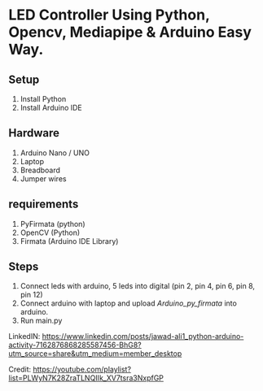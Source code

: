 # LED Controller Using Python, Opencv, Mediapipe & Arduino Easy Way.

## Setup
1. Install Python
2. Install Arduino IDE


## Hardware
1. Arduino Nano / UNO
2. Laptop
3. Breadboard
4. Jumper wires

## requirements
1. PyFirmata (python)
2. OpenCV (Python)
3. Firmata (Arduino IDE Library)

## Steps
1. Connect leds with arduino, 5 leds into digital (pin 2, pin 4, pin 6, pin 8, pin 12)
2. Connect arduino with laptop and upload *Arduino_py_firmata* into arduino.
3. Run main.py 

LinkedIN:
https://www.linkedin.com/posts/jawad-ali1_python-arduino-activity-7162876868285587456-BhG8?utm_source=share&utm_medium=member_desktop


Credit:
https://youtube.com/playlist?list=PLWyN7K28ZraTLNQIIk_XV7tsra3NxpfGP
